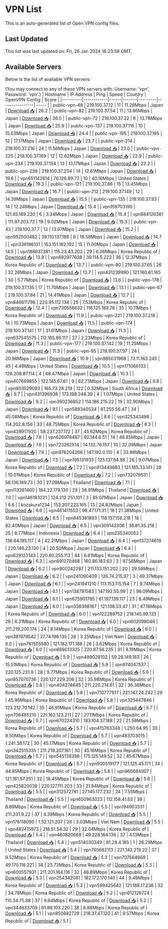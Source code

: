 # VPN List

This is an auto-generated list of Open VPN config files.

## Last Updated

This list was last updated on: Fri, 26 Jan 2024 16:23:59 GMT.

## Available Servers

Below is the list of available VPN servers:

(You may connect to any of these VPN servers with: Username: 'vpn', Password: 'vpn'.)
| Hostname | IP Address | Ping | Speed | Country | OpenVPN Config | Score |
|----------|------------|------|-------|---------|----------------| ----- |
| public-vpn-48 | 219.100.37.12 | 11 | 11.28Mbps | Japan | [Download 📥](./configs/server_0_JP.ovpn) | 26.2 |
| public-vpn-82 | 219.100.37.54 | 11 | 13.86Mbps | Japan | [Download 📥](./configs/server_1_JP.ovpn) | 26.0 |
| public-vpn-72 | 219.100.37.22 | 8 | 13.78Mbps | Japan | [Download 📥](./configs/server_2_JP.ovpn) | 25.9 |
| public-vpn-137 | 219.100.37.116 | 10 | 15.03Mbps | Japan | [Download 📥](./configs/server_3_JP.ovpn) | 24.4 |
| public-vpn-195 | 219.100.37.195 | 12 | 17.17Mbps | Japan | [Download 📥](./configs/server_4_JP.ovpn) | 23.7 |
| public-vpn-214 | 219.100.37.216 | 24 | 11.56Mbps | Japan | [Download 📥](./configs/server_5_JP.ovpn) | 23.0 |
| public-vpn-225 | 219.100.37.169 | 12 | 12.62Mbps | Japan | [Download 📥](./configs/server_6_JP.ovpn) | 22.9 |
| public-vpn-234 | 219.100.37.154 | 13 | 13.17Mbps | Japan | [Download 📥](./configs/server_7_JP.ovpn) | 22.2 |
| public-vpn-239 | 219.100.37.204 | 14 | 12.61Mbps | Japan | [Download 📥](./configs/server_8_JP.ovpn) | 19.6 |
| vpn651142814 | 76.126.89.73 | 10 | 40.16Mbps | United States | [Download 📥](./configs/server_9_US.ovpn) | 19.3 |
| public-vpn-121 | 219.100.37.88 | 15 | 13.45Mbps | Japan | [Download 📥](./configs/server_10_JP.ovpn) | 16.7 |
| public-vpn-212 | 219.100.37.149 | 12 | 14.39Mbps | Japan | [Download 📥](./configs/server_11_JP.ovpn) | 15.5 |
| public-vpn-135 | 219.100.37.93 | 14 | 12.24Mbps | Japan | [Download 📥](./configs/server_12_JP.ovpn) | 15.4 |
| vpn159703190 | 121.85.169.230 | 6 | 3.34Mbps | Japan | [Download 📥](./configs/server_13_JP.ovpn) | 15.4 |
| vpn884126381 | 111.97.203.72 | 19 | 9.02Mbps | Japan | [Download 📥](./configs/server_14_JP.ovpn) | 15.3 |
| public-vpn-43 | 219.100.37.7 | 13 | 13.67Mbps | Japan | [Download 📥](./configs/server_15_JP.ovpn) | 15.2 |
| vpn952500482 | 39.110.137.186 | 6 | 18.58Mbps | Japan | [Download 📥](./configs/server_16_JP.ovpn) | 14.7 |
| vpn339186131 | 153.151.182.192 | 15 | 11.00Mbps | Japan | [Download 📥](./configs/server_17_JP.ovpn) | 14.5 |
| vpn188637381 | 115.23.43.202 | 29 | 6.06Mbps | Korea Republic of | [Download 📥](./configs/server_18_KR.ovpn) | 13.8 |
| vpn692977638 | 39.114.5.223 | 36 | 12.37Mbps | Korea Republic of | [Download 📥](./configs/server_19_KR.ovpn) | 13.7 |
| public-vpn-80 | 219.100.37.65 | 26 | 32.26Mbps | Japan | [Download 📥](./configs/server_20_JP.ovpn) | 13.7 |
| vpn431239990 | 121.160.61.165 | 30 | 5.77Mbps | Korea Republic of | [Download 📥](./configs/server_21_KR.ovpn) | 13.6 |
| public-vpn-178 | 219.100.37.135 | 17 | 11.70Mbps | Japan | [Download 📥](./configs/server_22_JP.ovpn) | 13.1 |
| public-vpn-67 | 219.100.37.84 | 21 | 14.41Mbps | Japan | [Download 📥](./configs/server_23_JP.ovpn) | 12.7 |
| vpn846611798 | 220.95.112.134 | 25 | 7.53Mbps | Korea Republic of | [Download 📥](./configs/server_24_KR.ovpn) | 12.4 |
| vpn730556632 | 116.125.189.78 | 35 | 10.11Mbps | Korea Republic of | [Download 📥](./configs/server_25_KR.ovpn) | 11.9 |
| public-vpn-221 | 219.100.37.218 | 14 | 10.73Mbps | Japan | [Download 📥](./configs/server_26_JP.ovpn) | 11.5 |
| public-vpn-174 | 219.100.37.141 | 17 | 31.61Mbps | Japan | [Download 📥](./configs/server_27_JP.ovpn) | 11.3 |
| vpn637545575 | 112.165.86.117 | 27 | 2.23Mbps | Korea Republic of | [Download 📥](./configs/server_28_KR.ovpn) | 11.3 |
| public-vpn-177 | 219.100.37.142 | 19 | 11.25Mbps | Japan | [Download 📥](./configs/server_29_JP.ovpn) | 11.3 |
| public-vpn-95 | 219.100.37.97 | 24 | 20.98Mbps | Japan | [Download 📥](./configs/server_30_JP.ovpn) | 10.9 |
| vpn985031968 | 73.11.163.245 | 45 | 4.49Mbps | United States | [Download 📥](./configs/server_31_US.ovpn) | 10.5 |
| vpn171066133 | 126.208.87.114 | 4 | 68.47Mbps | Japan | [Download 📥](./configs/server_32_JP.ovpn) | 10.3 |
| vpn407699855 | 122.145.67.61 | 9 | 62.73Mbps | Japan | [Download 📥](./configs/server_33_JP.ovpn) | 9.8 |
| vpn903529093 | 165.73.28.219 | 122 | 0.32Mbps | South Africa | [Download 📥](./configs/server_34_ZA.ovpn) | 9.7 |
| vpn431396938 | 173.198.248.39 | 4 | 1.07Mbps | United States | [Download 📥](./configs/server_35_US.ovpn) | 9.2 |
| vpn390236852 | 114.186.215.22 | 19 | 32.90Mbps | Japan | [Download 📥](./configs/server_36_JP.ovpn) | 9.1 |
| vpn588340534 | 61.255.56.47 | 34 | 45.08Mbps | Korea Republic of | [Download 📥](./configs/server_37_KR.ovpn) | 8.6 |
| vpn325343498 | 114.202.8.156 | 33 | 48.75Mbps | Korea Republic of | [Download 📥](./configs/server_38_KR.ovpn) | 8.3 |
| vpn439917920 | 58.237.237.172 | 37 | 45.62Mbps | Korea Republic of | [Download 📥](./configs/server_39_KR.ovpn) | 7.8 |
| vpn626978487 | 60.144.6.51 | 14 | 48.85Mbps | Japan | [Download 📥](./configs/server_40_JP.ovpn) | 7.6 |
| vpn723262514 | 14.132.76.157 | 10 | 32.09Mbps | Japan | [Download 📥](./configs/server_41_JP.ovpn) | 7.6 |
| vpn976204266 | 147.192.0.110 | 4 | 33.98Mbps | Japan | [Download 📥](./configs/server_42_JP.ovpn) | 7.5 |
| vpn195131933 | 125.137.84.88 | 26 | 9.07Mbps | Korea Republic of | [Download 📥](./configs/server_43_KR.ovpn) | 7.2 |
| vpn913449683 | 121.185.33.141 | 28 | 10.01Mbps | Korea Republic of | [Download 📥](./configs/server_44_KR.ovpn) | 7.2 |
| vpn732079531 | 58.136.189.73 | 30 | 27.09Mbps | Thailand | [Download 📥](./configs/server_45_TH.ovpn) | 7.1 |
| vpn113281460 | 184.22.179.130 | 29 | 38.91Mbps | Thailand | [Download 📥](./configs/server_46_TH.ovpn) | 7.0 |
| vpn146183221 | 124.212.251.101 | 3 | 85.07Mbps | Japan | [Download 📥](./configs/server_47_JP.ovpn) | 6.6 |
| kozakura1234 | 153.207.223.165 | 13 | 24.82Mbps | Japan | [Download 📥](./configs/server_48_JP.ovpn) | 6.6 |
| vpn461411553 | 98.47.171.31 | 16 | 21.38Mbps | United States | [Download 📥](./configs/server_49_US.ovpn) | 6.5 |
| vpn845381893 | 118.157.158.218 | 18 | 82.40Mbps | Japan | [Download 📥](./configs/server_50_JP.ovpn) | 6.5 |
| vpn309142306 | 36.81.35.218 | 25 | 8.77Mbps | Indonesia | [Download 📥](./configs/server_51_ID.ovpn) | 6.4 |
| vpn235340052 | 138.64.195.117 | 4 | 42.21Mbps | Japan | [Download 📥](./configs/server_52_JP.ovpn) | 6.4 |
| vpn137374619 | 220.146.23.130 | 4 | 20.50Mbps | Japan | [Download 📥](./configs/server_53_JP.ovpn) | 6.4 |
| vpn629123143 | 220.80.255.113 | 44 | 6.61Mbps | Korea Republic of | [Download 📥](./configs/server_54_KR.ovpn) | 6.3 |
| vpn691270468 | 160.86.183.63 | 3 | 97.56Mbps | Japan | [Download 📥](./configs/server_55_JP.ovpn) | 6.2 |
| vpn900242287 | 211.133.151.202 | 20 | 29.59Mbps | Japan | [Download 📥](./configs/server_56_JP.ovpn) | 6.2 |
| vpn241090409 | 126.74.215.97 | 3 | 49.37Mbps | Japan | [Download 📥](./configs/server_57_JP.ovpn) | 6.1 |
| vpn241941210 | 113.153.115.154 | 7 | 9.74Mbps | Japan | [Download 📥](./configs/server_58_JP.ovpn) | 6.1 |
| vpn138781583 | 147.192.55.99 | 2 | 98.09Mbps | Japan | [Download 📥](./configs/server_59_JP.ovpn) | 6.1 |
| vpn675901765 | 61.197.139.117 | 23 | 8.49Mbps | Japan | [Download 📥](./configs/server_60_JP.ovpn) | 6.0 |
| vpn338398187 | 121.138.53.47 | 31 | 47.18Mbps | Korea Republic of | [Download 📥](./configs/server_61_KR.ovpn) | 6.0 |
| vpn122289752 | 218.145.99.133 | 28 | 6.31Mbps | Korea Republic of | [Download 📥](./configs/server_62_KR.ovpn) | 6.0 |
| vpn602098046 | 211.219.200.174 | 24 | 8.14Mbps | Korea Republic of | [Download 📥](./configs/server_63_KR.ovpn) | 6.0 |
| vpn381979542 | 27.74.198.135 | 28 | 3.25Mbps | Viet Nam | [Download 📥](./configs/server_64_VN.ovpn) | 6.0 |
| vpn761505580 | 121.182.171.188 | 26 | 3.62Mbps | Korea Republic of | [Download 📥](./configs/server_65_KR.ovpn) | 6.0 |
| vpn669013325 | 220.87.56.235 | 31 | 8.19Mbps | Korea Republic of | [Download 📥](./configs/server_66_KR.ovpn) | 5.9 |
| vpn499028102 | 59.28.149.183 | 26 | 15.51Mbps | Korea Republic of | [Download 📥](./configs/server_67_KR.ovpn) | 5.9 |
| vpn974047537 | 220.125.231.9 | 28 | 9.77Mbps | Korea Republic of | [Download 📥](./configs/server_68_KR.ovpn) | 5.9 |
| vpn857070736 | 220.127.229.206 | 32 | 35.98Mbps | Korea Republic of | [Download 📥](./configs/server_69_KR.ovpn) | 5.8 |
| vpn404274645 | 211.220.214.61 | 32 | 36.38Mbps | Korea Republic of | [Download 📥](./configs/server_70_KR.ovpn) | 5.8 |
| vpn710777917 | 221.147.24.242 | 29 | 45.96Mbps | Korea Republic of | [Download 📥](./configs/server_71_KR.ovpn) | 5.8 |
| vpn325447846 | 123.212.70.142 | 35 | 46.91Mbps | Korea Republic of | [Download 📥](./configs/server_72_KR.ovpn) | 5.7 |
| vpn706485210 | 221.162.123.211 | 27 | 27.11Mbps | Korea Republic of | [Download 📥](./configs/server_73_KR.ovpn) | 5.7 |
| vpn670224310 | 183.104.37.188 | 22 | 21.58Mbps | Korea Republic of | [Download 📥](./configs/server_74_KR.ovpn) | 5.7 |
| vpn415763348 | 1.250.64.95 | 33 | 9.50Mbps | Korea Republic of | [Download 📥](./configs/server_75_KR.ovpn) | 5.7 |
| vpn483703015 | 1.241.38.172 | 30 | 45.17Mbps | Korea Republic of | [Download 📥](./configs/server_76_KR.ovpn) | 5.7 |
| vpn342515335 | 211.219.207.161 | 30 | 45.16Mbps | Korea Republic of | [Download 📥](./configs/server_77_KR.ovpn) | 5.7 |
| vpn545138398 | 175.125.149.52 | 32 | 45.67Mbps | Korea Republic of | [Download 📥](./configs/server_78_KR.ovpn) | 5.7 |
| vpn900519177 | 121.125.45.171 | 34 | 44.85Mbps | Korea Republic of | [Download 📥](./configs/server_79_KR.ovpn) | 5.6 |
| vpn966684907 | 121.161.57.251 | 32 | 18.45Mbps | Korea Republic of | [Download 📥](./configs/server_80_KR.ovpn) | 5.6 |
| vpn425820039 | 220.127.111.203 | 33 | 21.84Mbps | Korea Republic of | [Download 📥](./configs/server_81_KR.ovpn) | 5.5 |
| vpn312572761 | 27.145.177.232 | 24 | 7.55Mbps | Thailand | [Download 📥](./configs/server_82_TH.ovpn) | 5.5 |
| vpn650963023 | 112.158.41.63 | 39 | 8.89Mbps | Korea Republic of | [Download 📥](./configs/server_83_KR.ovpn) | 5.5 |
| vpn194903331 | 211.231.9.22 | 37 | 4.39Mbps | Korea Republic of | [Download 📥](./configs/server_84_KR.ovpn) | 5.5 |
| vpn176118090 | 1.52.121.207 | 26 | 3.03Mbps | Viet Nam | [Download 📥](./configs/server_85_VN.ovpn) | 5.5 |
| vpn482415973 | 218.51.54.32 | 29 | 32.04Mbps | Korea Republic of | [Download 📥](./configs/server_86_KR.ovpn) | 5.4 |
| vpn460820669 | 49.228.184.136 | 37 | 4.13Mbps | Thailand | [Download 📥](./configs/server_87_TH.ovpn) | 5.4 |
| vpn514030349 | 81.28.4.185 | 1 | 26.29Mbps | United States | [Download 📥](./configs/server_88_US.ovpn) | 5.4 |
| vpn765662113 | 221.142.219.22 | 37 | 9.52Mbps | Korea Republic of | [Download 📥](./configs/server_89_KR.ovpn) | 5.3 |
| vpn707564668 | 49.170.118.221 | 38 | 23.72Mbps | Korea Republic of | [Download 📥](./configs/server_90_KR.ovpn) | 5.3 |
| vpn600557931 | 211.201.164.116 | 32 | 46.89Mbps | Korea Republic of | [Download 📥](./configs/server_91_KR.ovpn) | 5.3 |
| vpn254342081 | 182.172.170.140 | 44 | 9.49Mbps | Korea Republic of | [Download 📥](./configs/server_92_KR.ovpn) | 5.3 |
| vpn599425642 | 121.188.17.236 | 32 | 34.78Mbps | Korea Republic of | [Download 📥](./configs/server_93_KR.ovpn) | 5.2 |
| vpn612126724 | 110.34.75.88 | 37 | 9.64Mbps | Korea Republic of | [Download 📥](./configs/server_94_KR.ovpn) | 5.2 |
| vpn344633709 | 61.98.103.220 | 38 | 8.88Mbps | Korea Republic of | [Download 📥](./configs/server_95_KR.ovpn) | 5.1 |
| vpn850882729 | 218.37.47.120 | 41 | 9.57Mbps | Korea Republic of | [Download 📥](./configs/server_96_KR.ovpn) | 5.1 |
